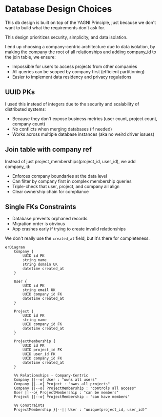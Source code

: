 # Database Design Choices

This db design is built on top of the YAGNI Principle, just because we don't want to build what the requirements don't ask for.

This design prioritizes security, simplicity, and data isolation.

I end up choosing a company-centric architecture due to data isolation, by making the company the root of all relationships and adding company_id to the join table, we ensure:

- Impossible for users to access projects from other companies
- All queries can be scoped by company first (efficient partitioning)
- Easier to implement data residency and privacy regulations

## UUID PKs

I used this instead of integers due to the security and scalability of distributed systems:

- Because they don't expose business metrics (user count, project count, company count)
- No conflicts when merging databases (if needed)
- Works across multiple database instances (aka no weird driver issues)

## Join table with company ref

Instead of just project_memberships(project_id, user_id), we add company_id:

- Enforces company boundaries at the data level
- Can filter by company first in complex membership queries
- Triple-check that user, project, and company all align
- Clear ownership chain for compliance

## Single FKs Constraints

- Database prevents orphaned records
- Migration order is obvious
- App crashes early if trying to create invalid relationships


We don't really use the `created_at` field, but it's there for completeness.

``` mermaid 
erDiagram
    Company {
        UUID id PK
        string name
        string domain UK
        datetime created_at
    }
    
    User {
        UUID id PK
        string email UK
        UUID company_id FK
        datetime created_at
    }
    
    Project {
        UUID id PK
        string name
        UUID company_id FK
        datetime created_at
    }
    
    ProjectMembership {
        UUID id PK
        UUID project_id FK
        UUID user_id FK
        UUID company_id FK
        datetime created_at
    }
    
    %% Relationships - Company-Centric
    Company ||--o{ User : "owns all users"
    Company ||--o{ Project : "owns all projects"
    Company ||--o{ ProjectMembership : "controls all access"
    User ||--o{ ProjectMembership : "can be members"
    Project ||--o{ ProjectMembership : "can have members"
    
    %% Constraints
    ProjectMembership }|--|| User : "unique(project_id, user_id)"
```
